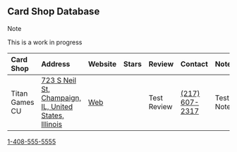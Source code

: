 ## Card Shop Database

> [!NOTE]
> This is a work in progress


| Card Shop           | Address   | Website   | Stars   | Review   | Contact   | Notes  |
|:-----------------------------|:-------------------|:-------------------|:-----|:--------------|:----------|:--------------|
| Titan Games CU | [723 S Neil St, Champaign, IL, United States, Illinois](http://maps.apple.com/?address=723+S+Neil+St,Champaign,Illinois) | [Web](https://www.facebook.com/TitanGamesCU/) | | Test Review | [(217) 607-2317](tel:2176072317) | Test Notes |

<a href="tel:1-408-555-5555">1-408-555-5555</a>
